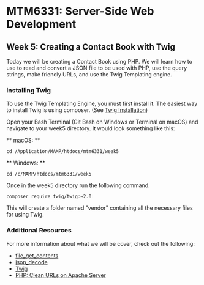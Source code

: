 # MTM6331: Server-Side Web Development
## Week 5: Creating a Contact Book with Twig

Today we will be creating a Contact Book using PHP. We will learn how to use to read and convert a JSON file to be used with PHP, use the query strings, make friendly URLs, and use the Twig Templating engine.

### Installing Twig
To use the Twig Templating Engine, you must first install it. The easiest way to install Twig is using composer. (See [Twig Installation](https://twig.symfony.com/doc/2.x/installation.html))

Open your Bash Terminal (Git Bash on Windows or Terminal on macOS) and navigate to your week5 directory. It would look something like this:

** macOS: **
```
cd /Application/MAMP/htdocs/mtm6331/week5
```

** Windows: **
```
cd /c/MAMP/htdocs/mtm6331/week5
```

Once in the week5 directory run the following command.

```
composer require twig/twig:~2.0
```
This will create a folder named "vendor" containing all the necessary files for using Twig.


### Additional Resources

For more information about what we will be cover, check out the following:
- [file_get_contents](http://php.net/manual/en/function.file-get-contents.php)
- [json_decode](http://php.net/manual/en/function.json-decode.php)
- [Twig](https://twig.symfony.com/doc/2.x/)
- [PHP: Clean URLs on Apache Server](https://www.lynda.com/PHP-tutorials/Clean-PHP-URLs-Apache-Server/482052-2.html)
